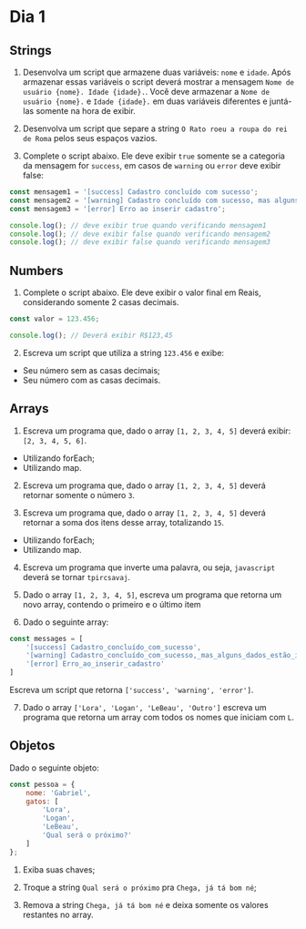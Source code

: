 # Dia 1

## Strings

1) Desenvolva um script que armazene duas variáveis: `nome` e `idade`. Após armazenar essas variáveis o script deverá mostrar a mensagem `Nome de usuário {nome}. Idade {idade}.`. Você deve armazenar a `Nome de usuário {nome}.` e `Idade {idade}.` em duas variáveis diferentes e juntá-las somente na hora de exibir.

2) Desenvolva um script que separe a string `O Rato roeu a roupa do rei de Roma` pelos seus espaços vazios.

3) Complete o script abaixo. Ele deve exibir `true` somente se a categoria da mensagem for `success`, em casos de `warning` ou `error` deve exibir false:
```js
const mensagem1 = '[success] Cadastro concluído com sucesso';
const mensagem2 = '[warning] Cadastro concluído com sucesso, mas alguns dados estão inconsistentes';
const mensagem3 = '[error] Erro ao inserir cadastro';

console.log(); // deve exibir true quando verificando mensagem1
console.log(); // deve exibir false quando verificando mensagem2
console.log(); // deve exibir false quando verificando mensagem3
```

## Numbers

1) Complete o script abaixo. Ele deve exibir o valor final em Reais, considerando somente 2 casas decimais.
```js
const valor = 123.456;

console.log(); // Deverá exibir R$123,45
```

2) Escreva um script que utiliza a string `123.456` e exibe:
- Seu número sem as casas decimais;
- Seu número com as casas decimais.

## Arrays

1) Escreva um programa que, dado o array `[1, 2, 3, 4, 5]` deverá exibir: `[2, 3, 4, 5, 6]`.
- Utilizando forEach;
- Utilizando map.

2) Escreva um programa que, dado o array `[1, 2, 3, 4, 5]` deverá retornar somente o número `3`.

3) Escreva um programa que, dado o array `[1, 2, 3, 4, 5]` deverá retornar a soma dos itens desse array, totalizando `15`.
- Utilizando forEach;
- Utilizando map.

4) Escreva um programa que inverte uma palavra, ou seja, `javascript` deverá se tornar `tpircsavaj`.

5) Dado o array `[1, 2, 3, 4, 5]`, escreva um programa que retorna um novo array, contendo o primeiro e o último item

6) Dado o seguinte array:
```js
const messages = [
    '[success] Cadastro_concluído_com_sucesso',
    '[warning] Cadastro_concluído_com_sucesso,_mas_alguns_dados_estão_inconsistentes',
    '[error] Erro_ao_inserir_cadastro'
]
```
Escreva um script que retorna `['success', 'warning', 'error']`.

7) Dado o array `['Lora', 'Logan', 'LeBeau', 'Outro']` escreva um programa que retorna um array com todos os nomes que iniciam com `L`.

## Objetos

Dado o seguinte objeto:
```js
const pessoa = {
    nome: 'Gabriel',
    gatos: [
        'Lora',
        'Logan',
        'LeBeau',
        'Qual será o próximo?'
    ]
};
```

1) Exiba suas chaves;

2) Troque a string `Qual será o próximo` pra `Chega, já tá bom né`;

3) Remova a string `Chega, já tá bom né` e deixa somente os valores restantes no array.
